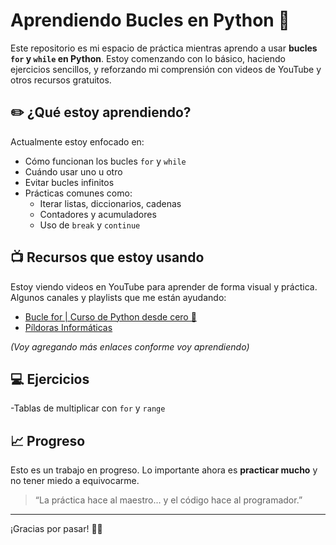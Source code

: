 # Aprendiendo Bucles en Python 🐍

Este repositorio es mi espacio de práctica mientras aprendo a usar **bucles `for` y `while` en Python**. Estoy comenzando con lo básico, haciendo ejercicios sencillos, y reforzando mi comprensión con videos de YouTube y otros recursos gratuitos.

## ✏️ ¿Qué estoy aprendiendo?

Actualmente estoy enfocado en:

- Cómo funcionan los bucles `for` y `while`
- Cuándo usar uno u otro
- Evitar bucles infinitos
- Prácticas comunes como:
  - Iterar listas, diccionarios, cadenas
  - Contadores y acumuladores
  - Uso de `break` y `continue`

## 📺 Recursos que estoy usando

Estoy viendo videos en YouTube para aprender de forma visual y práctica. Algunos canales y playlists que me están ayudando:

- [Bucle for | Curso de Python desde cero 🐍](https://youtu.be/AP8-5GRwPig?si=O6oszZc8UEYSbQCQ)
- [Píldoras Informáticas](https://www.youtube.com/playlist?list=PLU8oAlHdN5BlvPxziopYZRd55pdqFwkeS)

*(Voy agregando más enlaces conforme voy aprendiendo)*

## 💻 Ejercicios

-Tablas de multiplicar con `for` y `range`

## 📈 Progreso

Esto es un trabajo en progreso. Lo importante ahora es **practicar mucho** y no tener miedo a equivocarme.

> “La práctica hace al maestro... y el código hace al programador.”

---

¡Gracias por pasar! 👨‍💻
